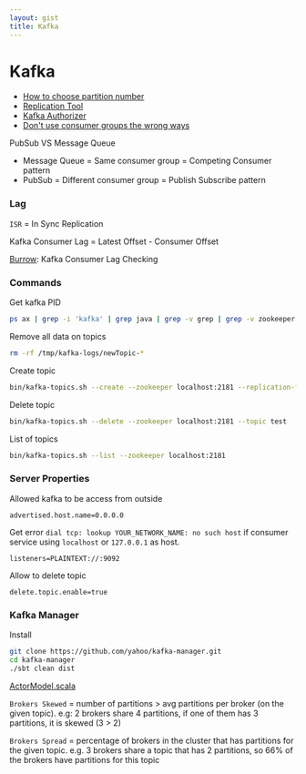 ```yaml
---
layout: gist
title: Kafka
---
```


# Kafka

- [How to choose partition number](https://www.confluent.io/blog/how-to-choose-the-number-of-topicspartitions-in-a-kafka-cluster/)
- [Replication Tool](https://cwiki.apache.org/confluence/display/KAFKA/Replication+tools)
- [Kafka Authorizer](https://cwiki.apache.org/confluence/display/KAFKA/Kafka+Authorization+Command+Line+Interface)
- [Don't use consumer groups the wrong ways](https://dzone.com/articles/dont-use-apache-kafka-consumer-groups-the-wrong-wa)

PubSub VS Message Queue
- Message Queue = Same consumer group = Competing Consumer pattern
- PubSub = Different consumer group = Publish Subscribe pattern

### Lag

`ISR` = In Sync Replication

Kafka Consumer Lag = Latest Offset - Consumer Offset

[Burrow](https://github.com/linkedin/Burrow): Kafka Consumer Lag Checking


### Commands

Get kafka PID
```bash
ps ax | grep -i 'kafka' | grep java | grep -v grep | grep -v zookeeper | awk '{print $1}'
```

Remove all data on topics
```bash
rm -rf /tmp/kafka-logs/newTopic-*
```

Create topic
```bash
bin/kafka-topics.sh --create --zookeeper localhost:2181 --replication-factor 1 --partitions 1 --topic test
```

Delete topic
```bash
bin/kafka-topics.sh --delete --zookeeper localhost:2181 --topic test
```

List of topics
```bash
bin/kafka-topics.sh --list --zookeeper localhost:2181
```



### Server Properties

Allowed kafka to be access from outside
```properties
advertised.host.name=0.0.0.0
```

Get error `dial tcp: lookup YOUR_NETWORK_NAME: no such host` if consumer service using `localhost` or `127.0.0.1` as host. 
```properties
listeners=PLAINTEXT://:9092 
``` 

Allow to delete topic
```properties
delete.topic.enable=true
```


### Kafka Manager

Install 
```bash
git clone https://github.com/yahoo/kafka-manager.git
cd kafka-manager
./sbt clean dist
```


[ActorModel.scala](https://github.com/yahoo/kafka-manager/blob/5edd5e96ac4a8a3701b8e01922e256c052ce3f29/app/kafka/manager/model/ActorModel.scala#L416-L420)

`Brokers Skewed` = number of partitions > avg partitions per broker (on the given topic).
  e.g: 2 brokers share 4 partitions, if one of them has 3 partitions, it is skewed (3 > 2)

`Brokers Spread` = percentage of brokers in the cluster that has partitions for the given topic.
e.g. 3 brokers share a topic that has 2 partitions, so 66% of the brokers have partitions for this topic
